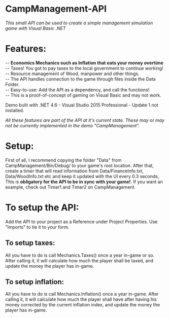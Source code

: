 # CampManagement-API <br />
_This small API can be used to create a simple management simulation game with Visual Basic .NET_ <br />

# Features: <br />
-- **Economics Mechanics such as Inflation that eats your money overtime** <br />
-- Taxes! You got to pay taxes to the local government to continue working! <br />
-- Resource management of Wood, manpower and other things. <br />
-- The API handles connection to the game through files inside the Data Folder. <br />
-- Easy-to-use: Add the API as a dependency, and call the functions! <br />
-- This is a proof-of-concept of gaming on Visual Basic and may not work. <br />

Demo built with .NET 4.6 - Visual Studio 2015 Professional - Update 1 not installed.

_All these features are part of the API at it's current state. These may or may not be currently implemented in the demo "CampManagement"._

# Setup: <br />
First of all, I recommend copying the folder "Data" from CampManagement/Bin/Debug/ to your game's root location. After that, create a timer that will read information from Data/FinanceInfo.txt, Data/WoodInfo.txt etc and keep it updated with the UI every 0.3 seconds, This is **obligatory for the API to be in sync with your game!**. If you want an example, check out Timer1 and Timer2 on CampManagement.<br />

# To setup the API:
Add the API to your project as a Reference under Project Properties. Use "Imports" to tie it to your form.

## To setup taxes:
All you have to do is call Mechanics.Taxes() once a year in-game or so. After calling it, it will calculate how much the player shall be taxed, and update the money the player has in-game. <br />

## To setup inflation:
All you have to do is call Mechanics.Inflation() once a year in-game. After calling it, it will calculate how much the player shall have after having his money corrected by the current inflation index, and update the money the player has in-game. <br />
